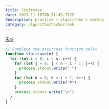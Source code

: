 ```yaml
---
title: Staircase
date: 2019-11-18T08:31:49.752Z
description: practice > algorithms > warmup
category: algorithm/hackerrank
---
```


[출처](https://www.hackerrank.com/challenges/staircase/problem)

```javascript
// Complete the staircase function below.
function staircase(n) {
  for (let i = 0; i < n; i++) {
    for (let j = 0; j < n - i - 1; j++) {
      process.stdout.write(" ")
    }
    for (let k = 0; k < i + 1; k++) {
      process.stdout.write("#")
    }
    process.stdout.write("\n")
  }
}
```
